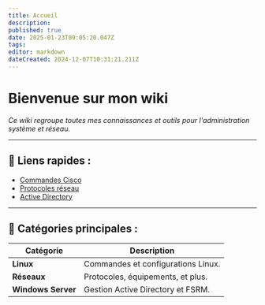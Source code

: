 ```yaml
---
title: Accueil
description: 
published: true
date: 2025-01-23T09:05:20.047Z
tags: 
editor: markdown
dateCreated: 2024-12-07T10:31:21.211Z
---
```


# Bienvenue sur mon wiki

*Ce wiki regroupe toutes mes connaissances et outils pour l'administration système et réseau.*

---

## 🔗 Liens rapides :
- [Commandes Cisco](/fr/Reseau/Commandes_cisco)
- [Protocoles réseau](/fr/Reseau/Protocoles)
- [Active Directory](fr/Windows-Server/Active_Directory)



---

## 📂 Catégories principales :

| **Catégorie**       | **Description**                      |
|----------------------|--------------------------------------|
| **Linux**           | Commandes et configurations Linux.  |
| **Réseaux**         | Protocoles, équipements, et plus.   |
| **Windows Server**  | Gestion Active Directory et FSRM.   |


